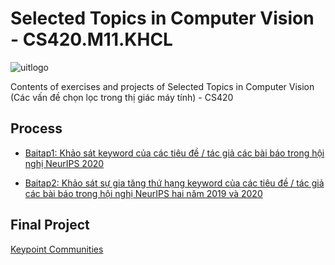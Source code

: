 # Selected Topics in Computer Vision - CS420.M11.KHCL

 ![uitlogo](https://portal.uit.edu.vn/Styles/profi/images/logo186x150.png)

Contents of exercises and projects of Selected Topics in Computer Vision (Các vấn đề chọn lọc trong thị giác máy tính) - CS420

 ## Process
- [Baitap1: Khảo sát keyword của các tiêu đề / tác giả các bài báo trong hội nghị NeurIPS 2020](https://github.com/ndtuan10/Selected-Topics-in-Computer-Vision_CS420.M11.KHCL/tree/main/BaiTap/BaiTap1_Th%E1%BB%91ng_k%C3%AA_keyword_c%C3%A1c_b%C3%A0i_b%C3%A1o_trong_1_h%E1%BB%99i_ngh%E1%BB%8B)

- [Baitap2: Khảo sát sự gia tăng thứ hạng keyword của các tiêu đề / tác giả các bài báo trong hội nghị NeurIPS hai năm 2019 và 2020](https://github.com/ndtuan10/Selected-Topics-in-Computer-Vision_CS420.M11.KHCL/tree/main/BaiTap/BaiTap2_Th%E1%BB%91ng_k%C3%AA_s%E1%BB%B1_gia_t%C4%83ng_th%E1%BB%A9_h%E1%BA%A1ng_keyword_c%C3%A1c_b%C3%A0i_b%C3%A1o_trong_1_h%E1%BB%99i_ngh%E1%BB%8B_2_n%C4%83m_li%C3%AAn_ti%E1%BA%BFp)

## Final Project
[Keypoint Communities](https://github.com/ndtuan10/Keypoint-Communities)
